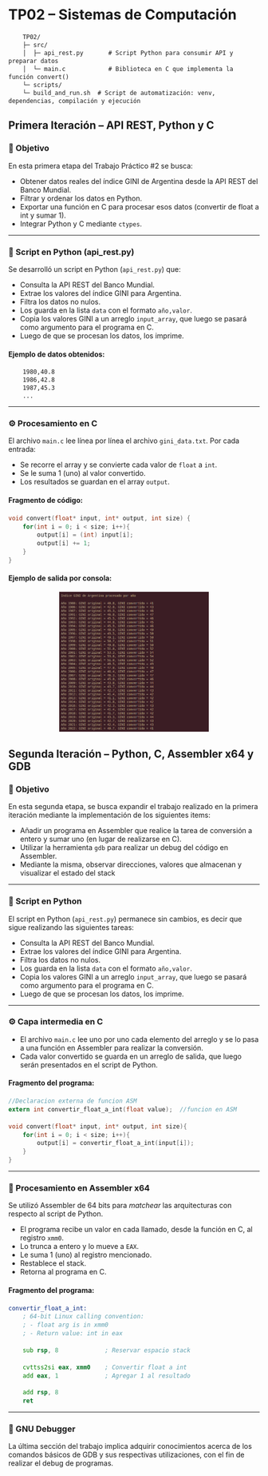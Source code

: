 # TP02 – Sistemas de Computación  

```
    TP02/
    ├─ src/
    │  ├─ api_rest.py       # Script Python para consumir API y preparar datos
    │  └─ main.c            # Biblioteca en C que implementa la función convert()
    └─ scripts/
    └─ build_and_run.sh  # Script de automatización: venv, dependencias, compilación y ejecución
```

## Primera Iteración – API REST, Python y C

### 🔹 Objetivo

En esta primera etapa del Trabajo Práctico #2 se busca:

- Obtener datos reales del índice GINI de Argentina desde la API REST del Banco Mundial.
- Filtrar y ordenar los datos en Python.
- Exportar una función en C para procesar esos datos (convertir de float a int y sumar 1).
- Integrar Python y C mediante `ctypes`.

---

### 🐍 Script en Python (api_rest.py)

Se desarrolló un script en Python (`api_rest.py`) que:

- Consulta la API REST del Banco Mundial.
- Extrae los valores del índice GINI para Argentina.
- Filtra los datos no nulos.
- Los guarda en la lista `data` con el formato `año,valor`.
- Copia los valores GINI a un arreglo `input_array`, que luego se pasará como argumento para el programa en C.
- Luego de que se procesan los datos, los imprime.

#### Ejemplo de datos obtenidos:

        1980,40.8
        1986,42.8
        1987,45.3
        ...


---

### ⚙️ Procesamiento en C

El archivo `main.c` lee línea por línea el archivo `gini_data.txt`. Por cada entrada:

- Se recorre el array y se convierte cada valor de `float` a `int`.
- Se le suma 1 (uno) al valor convertido.
- Los resultados se guardan en el array `output`.

#### Fragmento de código:


```c
void convert(float* input, int* output, int size) {
    for(int i = 0; i < size; i++){
        output[i] = (int) input[i];
        output[i] += 1;
    }
}
```


#### Ejemplo de salida por consola:

<div style="text-align: center;">
    <img src="Imagenes/1-1.png" alt="Salida por consola" width="300">
</div>

## Segunda Iteración – Python, C, Assembler x64 y GDB

### 🔹 Objetivo

En esta segunda etapa, se busca expandir el trabajo realizado en la primera iteración mediante la implementación de los siguientes items:
- Añadir un programa en Assembler que realice la tarea de conversión a entero y sumar uno (en lugar de realizarse en C).
- Utilizar la herramienta `gdb` para realizar un debug del código en Assembler.
- Mediante la misma, observar direcciones, valores que almacenan y visualizar el estado del stack

---

### 🐍 Script en Python

El script en Python (`api_rest.py`) permanece sin cambios, es decir que sigue realizando las siguientes tareas:
- Consulta la API REST del Banco Mundial.
- Extrae los valores del índice GINI para Argentina.
- Filtra los datos no nulos.
- Los guarda en la lista `data` con el formato `año,valor`.
- Copia los valores GINI a un arreglo `input_array`, que luego se pasará como argumento para el programa en C.
- Luego de que se procesan los datos, los imprime.

---

### ⚙️ Capa intermedia en C

- El archivo `main.c` lee uno por uno cada elemento del arreglo y se lo pasa a una función en Assembler para realizar la conversión.
- Cada valor convertido se guarda en un arreglo de salida, que luego serán presentados en el script de Python.

#### Fragmento del programa:
```c
//Declaracion externa de funcion ASM
extern int convertir_float_a_int(float value);  //funcion en ASM

void convert(float* input, int* output, int size){
    for(int i = 0; i < size; i++){
        output[i] = convertir_float_a_int(input[i]);
    }
}
```

---

### 🧱 Procesamiento en Assembler x64

Se utilizó Assembler de 64 bits para _matchear_ las arquitecturas con respecto al script de Python.

- El programa recibe un valor en cada llamado, desde la función en C, al registro `xmm0`.
- Lo trunca a entero y lo mueve a `EAX`. 
- Le suma 1 (uno) al registro mencionado.
- Restablece el stack.
- Retorna al programa en C.

#### Fragmento del programa:
```asm
convertir_float_a_int:
    ; 64-bit Linux calling convention:
    ; - float arg is in xmm0
    ; - Return value: int in eax

    sub rsp, 8             ; Reservar espacio stack

    cvttss2si eax, xmm0    ; Convertir float a int
    add eax, 1             ; Agregar 1 al resultado

    add rsp, 8
    ret
```

---

### 🐛 GNU Debugger

La última sección del trabajo implica adquirir conocimientos acerca de los comandos básicos de GDB y sus respectivas utilizaciones, con el fin de realizar el debug de programas. 